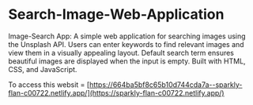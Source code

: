# Search-Image-Web-Application
Image-Search App: A simple web application for searching images using the Unsplash API. Users can enter keywords to find relevant images and view them in a visually appealing layout. Default search term ensures beautiful images are displayed when the input is empty. Built with HTML, CSS, and JavaScript.


To access this websit = [https://664ba5bf8c65b10d744cda7a--sparkly-flan-c00722.netlify.app/](https://sparkly-flan-c00722.netlify.app/)
